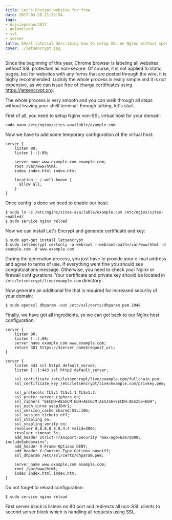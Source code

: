 ```yaml
---
title: Let's Encrypt website for free
date: 2017-03-28 21:32:54
tags:
- dajsiepoznac2017
- getnoticed
- ssl
- server
intro: Short tutorial describing how to setup SSL on Nginx without spending a dime on it.
cover: ./letsencrypt.jpg
---
```

Since the beginning of this year, Chrome browser is labeling all websites without SSL protection as non-secure. Of course, it is not applied to static pages, but for websites with any forms that are posted through the wire, it is highly recommended. Luckily the whole process is really simple and it is not expensive, as we can issue free of charge certificates using https://letsencrypt.org.

The whole process is very smooth and you can walk through all steps without leaving your shell terminal. Enough talking, let's start.

First of all, you need to setup Nginx non-SSL virtual host for your domain:
```
sudo nano /etc/nginx/sites-available/example.com
```
Now we have to add some temporary configuration of the virtual host:
```
server {
    listen 80;
    listen [::]:80;

    server_name www.example.com example.com;
    root /var/www/html;
    index index.html index.htm;

    location ~ /.well-known {
      allow all;
    }
}
```
Once config is done we need to enable our host:
```
$ sudo ln -s /etc/nginx/sites-available/example.com /etc/nginx/sites-enabled/
$ sudo service nginx reload
```
Now we can install Let's Encrypt and generate certificate and key:
```
$ sudo apt-get install letsencrypt
$ sudo letsencrypt certonly -a webroot --webroot-path=/var/www/html -d example.com -d www.example.com
```
During the generation process, you just have to provide your e-mail address and agree to terms of use. If everything went fine you should see congratulations message. Otherwise, you need to check your Nginx or firewall configurations. Your certificate and private key should be located in `/etc/letsencrypt/live/example.com` directory .

Now generate an additional file that is required for increased security of your domain:
```
$ sudo openssl dhparam -out /etc/ssl/certs/dhparam.pem 2048
```
Finally, we have got all ingredients, so we can get back to our Nginx host configuration:
```
server {
    listen 80;
    listen [::]:80;
    server_name example.com www.example.com;
    return 301 https://$server_name$request_uri;
}

server {
    listen 443 ssl http2 default_server;
    listen [::]:443 ssl http2 default_server;

    ssl_certificate /etc/letsencrypt/live/example.com/fullchain.pem;
    ssl_certificate_key /etc/letsencrypt/live/example.com/privkey.pem;

    ssl_protocols TLSv1 TLSv1.1 TLSv1.2;
    ssl_prefer_server_ciphers on;
    ssl_ciphers "EECDH+AESGCM:EDH+AESGCM:AES256+EECDH:AES256+EDH";
    ssl_ecdh_curve secp384r1;
    ssl_session_cache shared:SSL:10m;
    ssl_session_tickets off;
    ssl_stapling on;
    ssl_stapling_verify on;
    resolver 8.8.8.8 8.8.4.4 valid=300s;
    resolver_timeout 5s;
    add_header Strict-Transport-Security "max-age=63072000; includeSubdomains";
    add_header X-Frame-Options DENY;
    add_header X-Content-Type-Options nosniff;
    ssl_dhparam /etc/ssl/certs/dhparam.pem;

    server_name www.example.com example.com;
    root /var/www/html;
    index index.html index.htm;
}
```
Do not forget to reload configuration:
```
$ sudo service nginx reload
```
First server block is listens on 80 port and redirects all non-SSL clients to second server block which is handling all requests using SSL.

